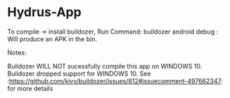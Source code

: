 # Hydrus-App

To compile -> install buildozer, Run Command: buildozer android debug : Will produce an APK in the bin.

Notes:

Buildozer WILL NOT sucessfully compile this app on WINDOWS 10. Buildozer dropped support for WINDOWS 10. See :https://github.com/kivy/buildozer/issues/812#issuecomment-497662347: for more details
